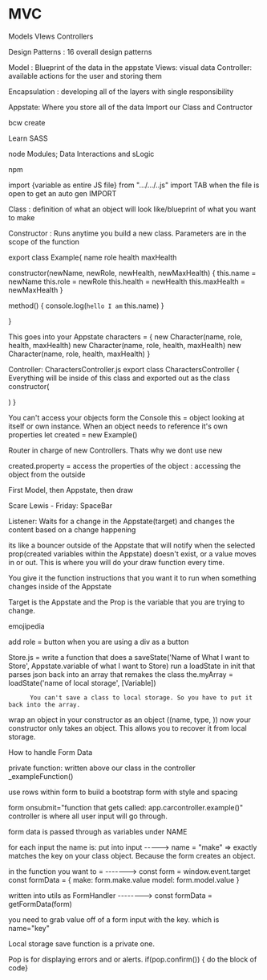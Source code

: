# MVC

Models VIews Controllers

Design Patterns : 
16 overall design patterns

Model : Blueprint of the data in the appstate
Views: visual data
Controller: available actions for the user and storing them


Encapsulation : developing all of the layers with single responsibility

Appstate: Where you store all of the data
  Import our Class and Contructor

bcw create

Learn SASS

node Modules;
Data 
Interactions and 
sLogic

npm

import {variable as entire JS file} from ".../.../..js"
import TAB when the file is open to get an auto gen IMPORT

Class : definition of what an object will look like/blueprint of what you want to make

Constructor : Runs anytime you build a new class. Parameters are in the scope of the function

export class Example{
  name 
  role
  health
  maxHealth

  constructor(newName, newRole, newHealth, newMaxHealth) {
  this.name = newName
  this.role = newRole
  this.health = newHealth
  this.maxHealth = newMaxHealth
  }
  
  method() {
    console.log(`hello I am` this.name)
  }

}

This goes into your Appstate
characters = {
  new Character(name, role, health, maxHealth)
  new Character(name, role, health, maxHealth)
  new Character(name, role, health, maxHealth)
}

Controller: CharactersController.js
export class CharactersController {
  Everything will be inside of this class and exported out as the class
  constructor(
    
  )
}

You can't access your objects form the Console
this = object looking at itself or own instance. When an object needs to reference it's own properties
let created = new Example()

Router in charge of new Controllers. Thats why we dont use new

created.property = access the properties of the object : accessing the object from the outside

First Model, then Appstate, then draw 

Scare Lewis - Friday: SpaceBar

Listener: Waits for a change in the Appstate(target) and changes the content based on a change happening

its like a bouncer outside of the Appstate that will notify when the selected prop(created variables within the Appstate) doesn't exist, or a value moves in or out. This is where you will do your draw function every time.

You give it the function instructions that you want it to run when something changes inside of the Appstate

Target is the Appstate and the Prop is the variable that you are trying to change.

emojipedia

add role = button when you are using a div as a button

Store.js = write a function that does a saveState('Name of What I want to Store', Appstate.variable of what I want to Store)
          run a loadState in init that parses json back into an array that remakes the class
          the.myArray = loadState('name of local storage', [Variable])

          You can't save a class to local storage. So you have to put it back into the array.

wrap an object in your constructor as an object ((name, type, )) now your constructor only takes an object. This allows you to recover it from local storage.

How to handle Form Data 

private function: written above our class in the controller _exampleFunction()

use rows within form to build a bootstrap form with style and spacing

form onsubmit="function that gets called: app.carcontroller.example()"
controller is where all user input will go through.

form data is passed through as variables under NAME

for each input the name is:
put into input -----> name = "make" => exactly matches the key on your class object. Because the form creates an object.

in the function you want to =
-------> const form = window.event.target
const formData = {
  make: form.make.value
  model: form.model.value
}

written into utils as FormHandler
--------> const formData = getFormData(form)

you need to grab value off of a form input with the key. which is name="key"

Local storage save function is a private one.

Pop is for displaying errors and or alerts. if(pop.confirm()) { do the block of code}
